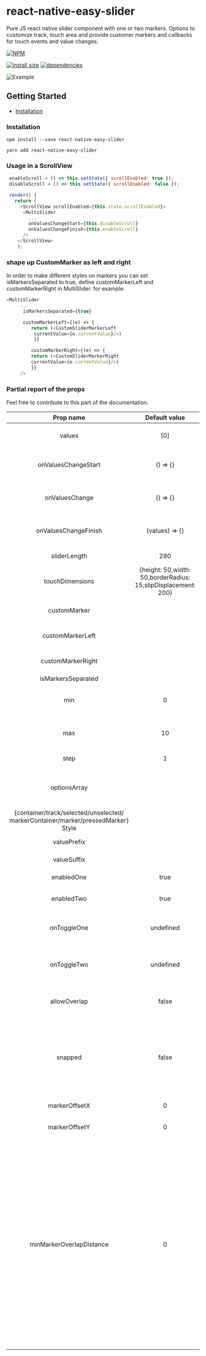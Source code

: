 # react-native-easy-slider

Pure JS react native slider component with one or two markers.
Options to customize track, touch area and provide customer markers and callbacks for touch events and value changes.

[![NPM](https://nodei.co/npm/react-native-easy-slider.png)](https://nodei.co/npm/react-native-easy-slider/)

[![install size](https://packagephobia.now.sh/badge?p=react-native-easy-slider)](https://packagephobia.now.sh/result?p=react-native-easy-slider) [![dependencies](https://david-dm.org/hosseinmd/react-native-easy-slider.svg)](https://david-dm.org/hosseinmd/react-native-easy-slider.svg)

![Example](https://raw.githubusercontent.com/hosseinmd/react-native-easy-slider/master/docs/demo.gif)

## Getting Started

- [Installation](#installation)

### Installation

```npm
npm install --save react-native-easy-slider
```

```npm
yarn add react-native-easy-slider
```

### Usage in a ScrollView

```javascript
 enableScroll = () => this.setState({ scrollEnabled: true });
 disableScroll = () => this.setState({ scrollEnabled: false });

 render() {
   return (
     <ScrollView scrollEnabled={this.state.scrollEnabled}>
      <MultiSlider
        ...
        onValuesChangeStart={this.disableScroll}
        onValuesChangeFinish={this.enableScroll}
      />
    </ScrollView>
    );
```

### shape up CustomMarker as left and right

In order to make different styles on markers you can set isMarkersSeparated to true, define customMarkerLeft and customMarkerRight in MultiSlider. for example:

```javascript
<MultiSlider
     ...
      isMarkersSeparated={true}

      customMarkerLeft={(e) => {
         return (<CustomSliderMarkerLeft
          currentValue={e.currentValue}/>)
          }}

         customMarkerRight={(e) => {
         return (<CustomSliderMarkerRight
         currentValue={e.currentValue}/>)
         }}
     />

```

### Partial report of the props

Feel free to contribute to this part of the documentation.

|                                     Prop name                                     |                         Default value                         |       Type        |                                                                                                                                                    Purpouse                                                                                                                                                    |
| :-------------------------------------------------------------------------------: | :-----------------------------------------------------------: | :---------------: | :------------------------------------------------------------------------------------------------------------------------------------------------------------------------------------------------------------------------------------------------------------------------------------------------------------: |
|                                      values                                       |                              [0]                              | array of numbers  |                                                                                                                                         Prefixed values of the slider.                                                                                                                                         |
|                                onValuesChangeStart                                |                           () => {}                            |     function      |                                                                                                                                    Callback when the value starts changing                                                                                                                                     |
|                                  onValuesChange                                   |                           () => {}                            |     function      |                                                                                                                                        Callback when the value changes                                                                                                                                         |
|                               onValuesChangeFinish                                |                        (values) => {}                         |     function      |                                                                                                                                     Callback when the value stops changing                                                                                                                                     |
|                                   sliderLength                                    |                              280                              |      number       |                                                                                                                                            Length of the slider (?)                                                                                                                                            |
|                                  touchDimensions                                  | {height: 50,width: 50,borderRadius: 15,slipDisplacement: 200} |      object       |                                                                                                                                                      (?)                                                                                                                                                       |
|                                   customMarker                                    |                                                               |     function      |                                                                                                                                         Component used for the cursor.                                                                                                                                         |
|                                 customMarkerLeft                                  |                                                               |     function      |                                                                                                                                      Component used for the left cursor.                                                                                                                                       |
|                                 customMarkerRight                                 |                                                               |     function      |                                                                                                                                      Component used for the right cursor.                                                                                                                                      |
|                                isMarkersSeparated                                 |                                                               |      boolean      |                                                                                                                                                      (?)                                                                                                                                                       |
|                                        min                                        |                               0                               |      number       |                                                                                                                                     Minimum value available in the slider.                                                                                                                                     |
|                                        max                                        |                              10                               |      number       |                                                                                                                                     Maximum value available in the slider.                                                                                                                                     |
|                                       step                                        |                               1                               |      number       |                                                                                                                                           Step value of the slider.                                                                                                                                            |
|                                   optionsArray                                    |                                                               | array of numbers  |                                                                                                                              Possible values of the slider. Ignores min and max.                                                                                                                               |
| {container/track/selected/unselected/ markerContainer/marker/pressedMarker} Style |                                                               |   style object    |                                                                                                                                             Styles for the slider                                                                                                                                              |
|                                    valuePrefix                                    |                                                               |      string       |                                                                                                                                           Prefix added to the value.                                                                                                                                           |
|                                    valueSuffix                                    |                                                               |      string       |                                                                                                                                           Suffix added to the value.                                                                                                                                           |
|                                    enabledOne                                     |                             true                              |      boolean      |                                                                                                                                            Enables the first cursor                                                                                                                                            |
|                                    enabledTwo                                     |                             true                              |      boolean      |                                                                                                                                           Enables the second cursor                                                                                                                                            |
|                                    onToggleOne                                    |                           undefined                           | function callback |                                                                                                                                      Listener when first cursor toggles.                                                                                                                                       |
|                                    onToggleTwo                                    |                           undefined                           | function callback |                                                                                                                                      Listener when second cursor toggles.                                                                                                                                      |
|                                   allowOverlap                                    |                             false                             |      boolean      |                                                                                                                                     Allow the overlap within the cursors.                                                                                                                                      |
|                                      snapped                                      |                             false                             |      boolean      |                                                                                                  Use this when you want a fixed position for your markers, this will split the slider in N specific positions                                                                                                  |
|                                   markerOffsetX                                   |                               0                               |      number       |                                                                                                                                              Offset first cursor.                                                                                                                                              |
|                                   markerOffsetY                                   |                               0                               |      number       |                                                                                                                                             Offset second cursor.                                                                                                                                              |
|                             minMarkerOverlapDistance                              |                               0                               |      number       | if this is > 0 and allowOverlap is false, this value will determine the closest two markers can come to each other. This can be used for cases where you have two markers large cursors and you don't want them to overlap. Note that markers will still overlap at the start if starting values are too near. |
